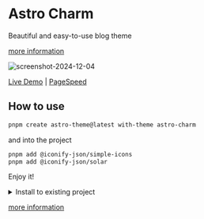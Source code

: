 # Astro Charm

Beautiful and easy-to-use blog theme

[more information](https://github.com/Yuhanawa/astro-charm/)

![screenshot-2024-12-04](https://github.com/Yuhanawa/astro-charm/raw/main/docs/screenshot-2024-12-04.png "screenshot-2024-12-04")

[Live Demo](https://astro-charm.vercel.app/) | [PageSpeed](https://pagespeed.web.dev/analysis/https-astro-charm-vercel-app/5i3rnbmbpd)

## How to use

```bash
pnpm create astro-theme@latest with-theme astro-charm
```

and into the project

```bash
pnpm add @iconify-json/simple-icons
pnpm add @iconify-json/solar
```

Enjoy it!

<details>
  <summary>Install to existing project</summary>

1. Install `astro-charm`, `@iconify-json/simple-icons` and `@iconify-json/solar` to your project.

```bash
pnpm astro add astro-charm
pnpm add @iconify-json/simple-icons
pnpm add @iconify-json/solar
```

2. Modify `astro.config.ts` file, you can use following command to modify it.

```bash
pnpm create astro-theme@latest init astro-charm
```

</details>

[more information](https://github.com/Yuhanawa/astro-charm/)
